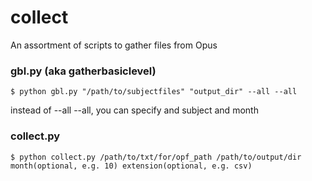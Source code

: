 # collect

An assortment of scripts to gather files from Opus




### gbl.py (aka gatherbasiclevel)

```
$ python gbl.py "/path/to/subjectfiles" "output_dir" --all --all
```

instead of --all --all, you can specify and subject and month

### collect.py
```
$ python collect.py /path/to/txt/for/opf_path /path/to/output/dir month(optional, e.g. 10) extension(optional, e.g. csv)

```
